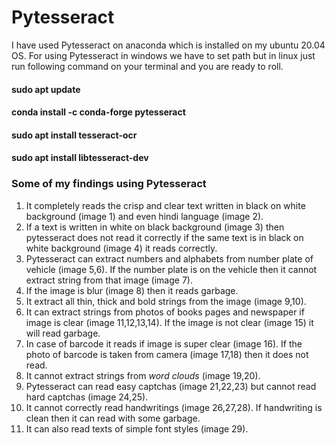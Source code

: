 # Pytesseract
I have used Pytesseract on anaconda which is installed on my ubuntu 20.04 OS. For using Pytesseract in windows we have to set path but in linux just run following command on your terminal and you are ready to roll.

#### sudo apt update
#### conda install -c conda-forge pytesseract 
#### sudo apt install tesseract-ocr
#### sudo apt install libtesseract-dev

### Some of my findings using Pytesseract
1. It completely reads the crisp and clear text written in black on white background (image 1) and even hindi language (image 2).
2. If a text is written in white on black background (image 3) then pytesseract does not read it correctly if the same text is in black on white background (image                4) it reads correctly.
3. Pytesseract can extract numbers and alphabets from number plate of vehicle (image 5,6). If the number plate is on the vehicle then it cannot extract string from that image (image 7).
4. If the image is blur (image 8) then it reads garbage.
5. It extract all thin, thick and bold strings from the image (image 9,10).
6. It can extract strings from photos of books pages and newspaper if image is clear (image 11,12,13,14). If the image is not clear (image 15) it will read garbage.
7. In case of barcode it reads if image is super clear (image 16). If the photo of barcode is taken from camera (image 17,18) then it does not read.
8. It cannot extract strings from  *word clouds* (image 19,20).
9. Pytesseract can read easy captchas (image 21,22,23) but cannot read hard captchas (image 24,25).
10. It cannot correctly read handwritings (image 26,27,28). If handwriting is clean then it can read with some garbage.
11. It can also read texts of simple font styles (image 29).
